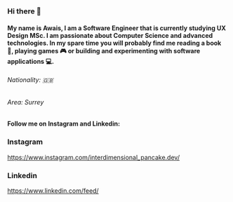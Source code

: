### Hi there 👋

#### My name is Awais, I am a Software Engineer that is currently studying UX Design MSc. I am passionate about Computer Science and advanced technologies. In my spare time you will probably find me reading a book 📖, playing games 🎮 or building and experimenting with software applications 💻.

###### Nationality: 🇬🇧
###### Area: Surrey

#### Follow me on Instagram and Linkedin:

### Instagram
https://www.instagram.com/interdimensional_pancake.dev/

### Linkedin
https://www.linkedin.com/feed/
<!--
**AKhatabdev/AKhatabdev** is a ✨ _special_ ✨ repository because its `README.md` (this file) appears on your GitHub profile.

Here are some ideas to get you started:

- 🔭 I’m currently working on ...
- 🌱 I’m currently learning ...
- 👯 I’m looking to collaborate on ...
- 🤔 I’m looking for help with ...
- 💬 Ask me about ...
- 📫 How to reach me: ...
- 😄 Pronouns: ...
- ⚡ Fun fact: ...
-->
